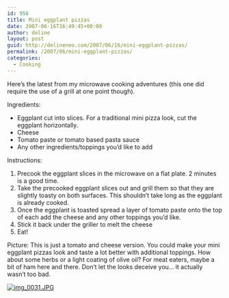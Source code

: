 ```yaml
---
id: 956
title: Mini eggplant pizzas
date: 2007-06-16T16:49:45+00:00
author: deline
layout: post
guid: http://delineneo.com/2007/06/16/mini-eggplant-pizzas/
permalink: /2007/06/mini-eggplant-pizzas/
categories:
  - Cooking
---
```

Here&#8217;s the latest from my microwave cooking adventures (this one did require the use of a grill at one point though).

Ingredients:

  * Eggplant cut into slices. For a traditional mini pizza look, cut the eggplant horizontally.
  * Cheese
  * Tomato paste or tomato based pasta sauce
  * Any other ingredients/toppings you&#8217;d like to add

Instructions:

  1. Precook the eggplant slices in the microwave on a flat plate. 2 minutes is a good time.
  2. Take the precooked eggplant slices out and grill them so that they are slightly toasty on both surfaces. This shouldn&#8217;t take long as the eggplant is already cooked.
  3. Once the eggplant is toasted spread a layer of tomato paste onto the top of each add the cheese and any other toppings you&#8217;d like.
  4. Stick it back under the griller to melt the cheese
  5. Eat!

Picture: This is just a tomato and cheese version. You could make your mini eggplant pizzas look and taste a lot better with additional toppings. How about some herbs or a light coating of olive oil? For meat eaters, maybe a bit of ham here and there. Don&#8217;t let the looks deceive you&#8230; it actually wasn&#8217;t too bad.
  
[![img_0031.JPG](http://delineneo.com/wp-content/uploads/2007/06/img_0031.thumbnail.JPG)](http://delineneo.com/wp-content/uploads/2007/06/img_0031.JPG "img_0031.JPG")